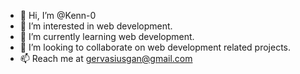 - 👋 Hi, I’m @Kenn-0
- 👀 I’m interested in web development.
- 🌱 I’m currently learning web development.
- 💞️ I’m looking to collaborate on web development related projects.
- 📫 Reach me at gervasiusgan@gmail.com

<!---
Kenn-0/Kenn-0 is a ✨ special ✨ repository because its `README.md` (this file) appears on your GitHub profile.
You can click the Preview link to take a look at your changes.
--->
